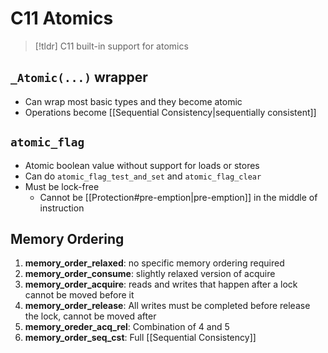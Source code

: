 # C11 Atomics
> [!tldr] C11 built-in support for atomics

## `_Atomic(...)` wrapper
* Can wrap most basic types and they become atomic
* Operations become [[Sequential Consistency|sequentially consistent]]
## `atomic_flag`
* Atomic boolean value without support for loads or stores
* Can do `atomic_flag_test_and_set` and `atomic_flag_clear`
* Must be lock-free
	* Cannot be [[Protection#pre-emption|pre-emption]] in the middle of instruction

## Memory Ordering
1. **memory_order_relaxed**: no specific memory ordering required
2. **memory_order_consume**: slightly relaxed version of acquire
3. **memory_order_acquire**: reads and writes that happen after a lock cannot be moved before it
4. **memory_order_release**: All writes must be completed before release the lock, cannot be moved after
5. **memory_oreder_acq_rel**: Combination of 4 and 5
6. **memory_order_seq_cst**: Full [[Sequential Consistency]]
